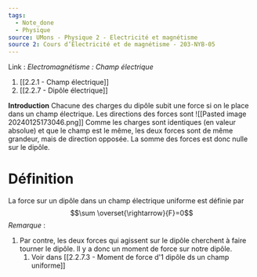 ```yaml
---
tags:
  - Note_done
  - Physique
source: UMons - Physique 2 - Electricité et magnétisme
source 2: Cours d’Électricité et de magnétisme - 203-NYB-05
---
```


Link :
_Electromagnétisme : Champ électrique_
1. [[2.2.1 - Champ électrique]]
1. [[2.2.7 - Dipôle électrique]]

**Introduction**
Chacune des charges du dipôle subit une force si on le place dans un champ électrique. Les directions des forces sont ![[Pasted image 20240125173046.png]]
Comme les charges sont identiques (en valeur absolue) et que le champ est le même, les deux forces sont de même grandeur, mais de direction opposée. La somme des forces est donc nulle sur le dipôle.
# Définition
La force sur un dipôle dans un champ électrique uniforme est définie par $$\sum \overset{\rightarrow}{F}=0$$
_Remarque_ :
1. Par contre, les deux forces qui agissent sur le dipôle cherchent à faire tourner le dipôle. Il y a donc un moment de force sur notre dipôle. 
	1. Voir dans [[2.2.7.3 - Moment de force d'1 dipôle ds un champ uniforme]]
